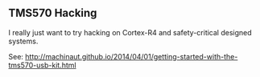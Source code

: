 ## TMS570 Hacking

I really just want to try hacking on Cortex-R4 and safety-critical designed
systems.

See:
http://machinaut.github.io/2014/04/01/getting-started-with-the-tms570-usb-kit.html
